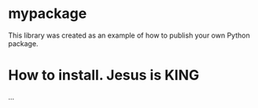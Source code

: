 # mypackage
This library was created as an example of how to publish your own Python package.

# How to install. Jesus is KING
...
